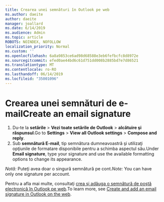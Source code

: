 ```yaml
---
title: Crearea unei semnături în Outlook pe web
ms.author: daeite
author: daeite
manager: joallard
ms.date: 6/14/2019
ms.audience: Admin
ms.topic: article
ROBOTS: NOINDEX, NOFOLLOW
localization_priority: Normal
ms.custom: ''
ms.openlocfilehash: 6a8a9853ce6ad98d68588e3eb6fefbcfc8d8972e
ms.sourcegitcommit: efed0ae44bd6c61d751dd008b2885bd7e7d86521
ms.translationtype: MT
ms.contentlocale: ro-RO
ms.lasthandoff: 06/14/2019
ms.locfileid: "35001096"
---
```

# <a name="create-an-email-signature"></a><span data-ttu-id="7c389-102">Crearea unei semnături de e-mail</span><span class="sxs-lookup"><span data-stu-id="7c389-102">Create an email signature</span></span>

1. <span data-ttu-id="7c389-103">Du-te la **setările** > **Vezi toate setările de Outlook** > **alcătuire şi răspunsul**.</span><span class="sxs-lookup"><span data-stu-id="7c389-103">Go to **Settings** > **View all Outlook settings** > **Compose and reply**.</span></span>
1. <span data-ttu-id="7c389-104">Sub **semnătură E-mail**, tip semnătura dumneavoastră şi utilizaţi opţiunile de formatare disponibile pentru a schimba aspectul său.</span><span class="sxs-lookup"><span data-stu-id="7c389-104">Under **Email signature**, type your signature and use the available formatting options to change its appearance.</span></span>

<span data-ttu-id="7c389-105">*Notă:* Puteţi avea doar o singură semnătură pe cont.</span><span class="sxs-lookup"><span data-stu-id="7c389-105">*Note:* You can have only one signature per account.</span></span>

<span data-ttu-id="7c389-106">Pentru a afla mai multe, consultaţi [crea şi adăuga o semnătură de poştă electronică în Outlook pe web](https://support.office.com/article/5ff9dcfd-d3f1-447b-b2e9-39f91b074ea3).</span><span class="sxs-lookup"><span data-stu-id="7c389-106">To learn more, see [Create and add an email signature in Outlook on the web](https://support.office.com/article/5ff9dcfd-d3f1-447b-b2e9-39f91b074ea3).</span></span>
